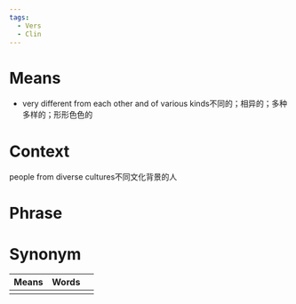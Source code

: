 ```yaml
---
tags:
  - Vers
  - Clin
---
```

# Means
- very different from each other and of various kinds不同的；相异的；多种多样的；形形色色的
# Context
people from diverse cultures不同文化背景的人
# Phrase

# Synonym
| Means | Words |     |
| ----- | ----- | --- |
|       |       |     |
